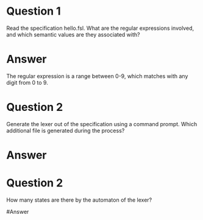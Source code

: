 # Question 1
Read the specification hello.fsl.
What are the regular expressions involved, and which semantic values are they associated with?

# Answer 
The regular expression is a range between 0-9, which matches with any digit from 0 to 9. 

# Question 2
Generate the lexer out of the specification using a command prompt. Which additional file is generated during the process?

# Answer 

# Question 2 
How many states are there by the automaton of the lexer? 

#Answer 